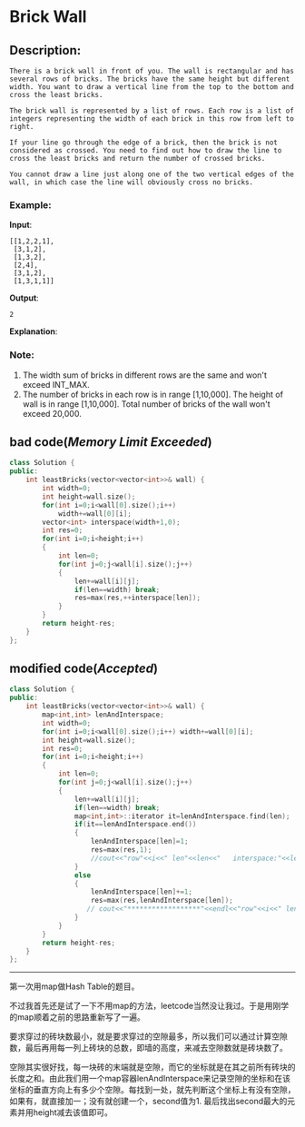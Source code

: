 # Brick Wall
## Description:
```
There is a brick wall in front of you. The wall is rectangular and has several rows of bricks. The bricks have the same height but different width. You want to draw a vertical line from the top to the bottom and cross the least bricks.

The brick wall is represented by a list of rows. Each row is a list of integers representing the width of each brick in this row from left to right.

If your line go through the edge of a brick, then the brick is not considered as crossed. You need to find out how to draw the line to cross the least bricks and return the number of crossed bricks.

You cannot draw a line just along one of the two vertical edges of the wall, in which case the line will obviously cross no bricks.
```
### Example:

**Input**: 
```
[[1,2,2,1],
 [3,1,2],
 [1,3,2],
 [2,4],
 [3,1,2],
 [1,3,1,1]]
```
**Output**: 
```
2
```
**Explanation**: 

### Note:

   1. The width sum of bricks in different rows are the same and won't exceed INT_MAX.
   2. The number of bricks in each row is in range [1,10,000]. The height of wall is in range [1,10,000]. Total number of bricks of the wall won't exceed 20,000.

## bad code(*Memory Limit Exceeded*)
```cpp
class Solution {
public:
    int leastBricks(vector<vector<int>>& wall) {
        int width=0;
        int height=wall.size();
        for(int i=0;i<wall[0].size();i++)
            width+=wall[0][i];
        vector<int> interspace(width+1,0);
        int res=0;
        for(int i=0;i<height;i++)
        {
            int len=0;
            for(int j=0;j<wall[i].size();j++)
            {
                len+=wall[i][j];
                if(len==width) break;
                res=max(res,++interspace[len]);
            }
        }
        return height-res;
    }
};
```

## modified code(*Accepted*)
```cpp
class Solution {
public:
    int leastBricks(vector<vector<int>>& wall) {
        map<int,int> lenAndInterspace;
        int width=0;
        for(int i=0;i<wall[0].size();i++) width+=wall[0][i];
        int height=wall.size();
        int res=0;
        for(int i=0;i<height;i++)
        {
            int len=0;
            for(int j=0;j<wall[i].size();j++)
            {
                len+=wall[i][j];
                if(len==width) break;
                map<int,int>::iterator it=lenAndInterspace.find(len);
                if(it==lenAndInterspace.end()) 
                {
                    lenAndInterspace[len]=1;
                    res=max(res,1);
                    //cout<<"row"<<i<<" len"<<len<<"   interspace:"<<lenAndInterspace[len]<<endl<<res<<endl;
                } 
                else 
                {
                    lenAndInterspace[len]+=1;
                    res=max(res,lenAndInterspace[len]);
                   // cout<<"******************"<<endl<<"row"<<i<<" len"<<len<<"   interspace:"<<lenAndInterspace[len]<<endl<<res<<endl<<"*********"<<endl;
                }
            }
        }
        return height-res;
    }
};
```
************************************
第一次用map做Hash Table的题目。

不过我首先还是试了一下不用map的方法，leetcode当然没让我过。于是用刚学的map顺着之前的思路重新写了一遍。

要求穿过的砖块数最小，就是要求穿过的空隙最多，所以我们可以通过计算空隙数，最后再用每一列上砖块的总数，即墙的高度，来减去空隙数就是砖块数了。

空隙其实很好找，每一块砖的末端就是空隙，而它的坐标就是在其之前所有砖块的长度之和。由此我们用一个map容器lenAndInterspace来记录空隙的坐标和在该坐标的垂直方向上有多少个空隙。每找到一处，就先判断这个坐标上有没有空隙，如果有，就直接加一；没有就创建一个，second值为1.
最后找出second最大的元素并用height减去该值即可。
